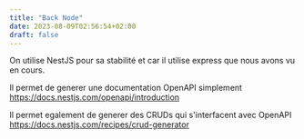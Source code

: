 ```yaml
---
title: "Back Node"
date: 2023-08-09T02:56:54+02:00
draft: false
---
```


On utilise NestJS pour sa stabilité et car il
utilise express que nous avons vu en cours.

Il permet de generer une documentation OpenAPI
simplement https://docs.nestjs.com/openapi/introduction

Il permet egalement de generer des CRUDs qui
s'interfacent avec OpenAPI
https://docs.nestjs.com/recipes/crud-generator